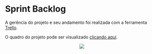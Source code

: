 # Sprint Backlog

A gerência do projeto e seu andamento foi realizada com a ferramenta <a href="https://www.trello.com">Trello</a>.

O quadro do projeto pode ser visualizado <a href="https://trello.com/b/8jdVWd55/kali-linux-tools-interface">clicando aqui</a>.

<p align="center">
	<img src="assets/images/sprint-backlog.md">
</p>
